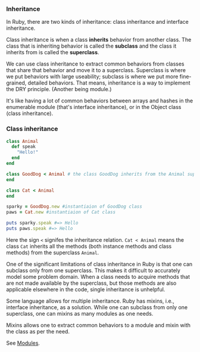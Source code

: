 ### Inheritance

In Ruby, there are two kinds of inheritance: class inheritance and interface inheritance.

Class inheritance is when a class __inherits__ behavior from another class. The class that is inheriting behavior is called the __subclass__ and the class it inherits from is called the __superclass__.

We can use class inheritance to extract common behaviors from classes that share that behavior and move it to a superclass. Superclass is where we put behaviors with large useability; subclass is where we put more fine-grained, detailed behaviors. That means, inheritance is a way to implement the DRY principle. (Another being module.)

It's like having a lot of common behaviors between arrays and hashes in the enumerable module (that's interface inheritance), or in the Object class (class inheritance).

### Class inheritance

```ruby
class Animal
  def speak
    "Hello!"
  end
end

class GoodDog < Animal # the class GoodDog inherits from the Animal superclass
end

class Cat < Animal
end

sparky = GoodDog.new #instantiaion of GoodDog class
paws = Cat.new #instantiaion of Cat class

puts sparky.speak #=> Hello
puts paws.speak #=> Hello
```

Here the sign `<` signifes the inheritance relation. `Cat < Animal` means the class `Cat` inherits all the methods (both instance methods and class methods) from the superclass `Animal`.

One of the significant limitations of class inheritance in Ruby is that one can subclass only from one superclass. This makes it difficult to accurately model some problem domain. When a class needs to acquire methods that are not made available by the superclass, but those methods are also applicable elsewhere in the code, single inheritance is unhelpful.

Some language allows for multiple inheritance. Ruby has mixins, i.e., interface inheritance, as a solution. While one can subclass from only one superclass, one can mixins as many modules as one needs.

Mixins allows one to extract common behaviors to a module and mixin with the class as per the need.

See [Modules](modules.md).
